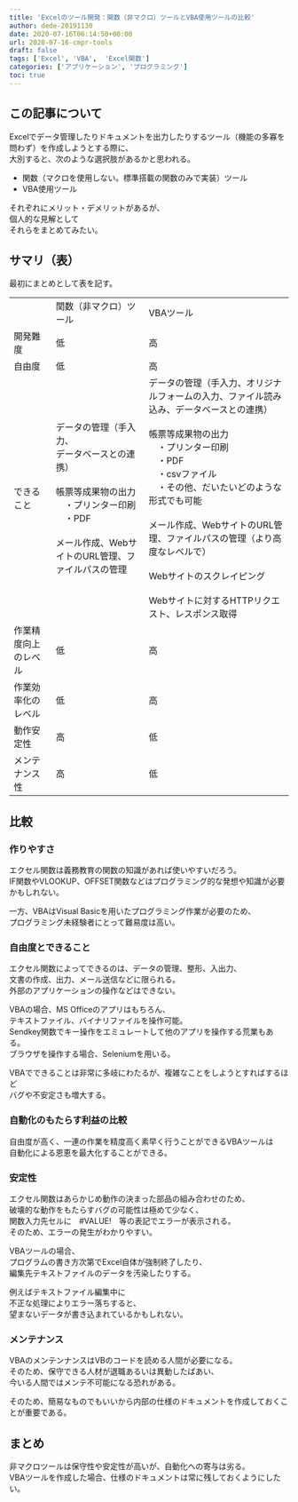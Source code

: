```yaml
---
title: 'Excelのツール開発：関数（非マクロ）ツールとVBA使用ツールの比較'
author: dede-20191130
date: 2020-07-16T06:14:50+00:00
url: 2020-07-16-cmpr-tools
draft: false
tags: ['Excel', 'VBA',  'Excel関数']
categories: ['アプリケーション', 'プログラミング']
toc: true
---
```




## この記事について

Excelでデータ管理したりドキュメントを出力したりするツール（機能の多寡を問わず）を作成しようとする際に、  
大別すると、次のような選択肢があるかと思われる。

  * 関数（マクロを使用しない。標準搭載の関数のみで実装）ツール
  * VBA使用ツール

それぞれにメリット・デメリットがあるが、  
個人的な見解として  
それらをまとめてみたい。  
  




## サマリ（表）

最初にまとめとして表を記す。

<div class="wp-block-group">
  <div class="wp-block-group__inner-container">
    <table class="has-fixed-layout">
      <tr>
        <td>
        </td>
        <td>
          関数（非マクロ）ツール
        </td>
        <td>
          VBAツール
        </td>
      </tr>
      <tr>
        <td>
          開発難度
        </td>
        <td>
          低
        </td>
        <td>
          高
        </td>
      </tr>
      <tr>
        <td>
          自由度
        </td>
        <td>
          低
        </td>
        <td>
          高
        </td>
      </tr>
      <tr>
        <td>
          できること
        </td>
        <td>
          データの管理（手入力、<br />データベースとの連携）<br /><br />帳票等成果物の出力<br />　・プリンター印刷<br />　・PDF<br /><br />メール作成、WebサイトのURL管理、ファイルパスの管理
        </td>
        <td>
          データの管理（手入力、オリジナルフォームの入力、ファイル読み込み、データベースとの連携）<br /><br />帳票等成果物の出力<br />　・プリンター印刷<br />　・PDF<br />　・csvファイル<br />　・その他、だいたいどのような形式でも可能<br /><br />メール作成、WebサイトのURL管理、ファイルパスの管理（より高度なレベルで）<br /><br />Webサイトのスクレイピング<br /><br />Webサイトに対するHTTPリクエスト、レスポンス取得
        </td>
      </tr>
      <tr>
        <td>
          作業精度向上のレベル
        </td>
        <td>
          低
        </td>
        <td>
          高
        </td>
      </tr>
      <tr>
        <td>
          作業効率化のレベル
        </td>
        <td>
          低
        </td>
        <td>
          高
        </td>
      </tr>
      <tr>
        <td>
          動作安定性
        </td>
        <td>
          高
        </td>
        <td>
          低
        </td>
      </tr>
      <tr>
        <td>
          メンテナンス性
        </td>
        <td>
          高
        </td>
        <td>
          低
        </td>
      </tr>
    </table>
  </div>
</div>


## 比較

### 作りやすさ

エクセル関数は義務教育の関数の知識があれば使いやすいだろう。  
IF関数やVLOOKUP、OFFSET関数などはプログラミング的な発想や知識が必要かもしれない。

一方、VBAはVisual Basicを用いたプログラミング作業が必要のため、  
プログラミング未経験者にとって難易度は高い。  
  


### 自由度とできること

エクセル関数によってできるのは、データの管理、整形、入出力、  
文書の作成、出力、メール送信などに限られる。  
外部のアプリケーションの操作などはできない。

VBAの場合、MS Officeのアプリはもちろん、  
テキストファイル、バイナリファイルを操作可能。  
Sendkey関数でキー操作をエミュレートして他のアプリを操作する荒業もある。  
ブラウザを操作する場合、Seleniumを用いる。

VBAでできることは非常に多岐にわたるが、複雑なことをしようとすればするほど  
バグや不安定さも増大する。  
  


### 自動化のもたらす利益の比較

自由度が高く、一連の作業を精度高く素早く行うことができるVBAツールは  
自動化による恩恵を最大化することができる。  
  


### 安定性

エクセル関数はあらかじめ動作の決まった部品の組み合わせのため、  
破壊的な動作をもたらすバグの可能性は極めて少なく、  
関数入力先セルに　#VALUE!　等の表記でエラーが表示される。  
そのため、エラーの発生がわかりやすい。

VBAツールの場合、  
プログラムの書き方次第でExcel自体が強制終了したり、  
編集先テキストファイルのデータを汚染したりする。  
  
例えばテキストファイル編集中に  
不正な処理によりエラー落ちすると、  
望まないデータが書き込まれているかもしれない。  
  


### メンテナンス

VBAのメンテンナンスはVBのコードを読める人間が必要になる。  
そのため、保守できる人材が退職あるいは異動したばあい、  
今いる人間ではメンテ不可能になる恐れがある。  
  
そのため、簡易なものでもいいから内部の仕様のドキュメントを作成しておくことが重要である。  
  


## まとめ

非マクロツールは保守性や安定性が高いが、自動化への寄与は劣る。  
VBAツールを作成した場合、仕様のドキュメントは常に残しておくようにしたい。